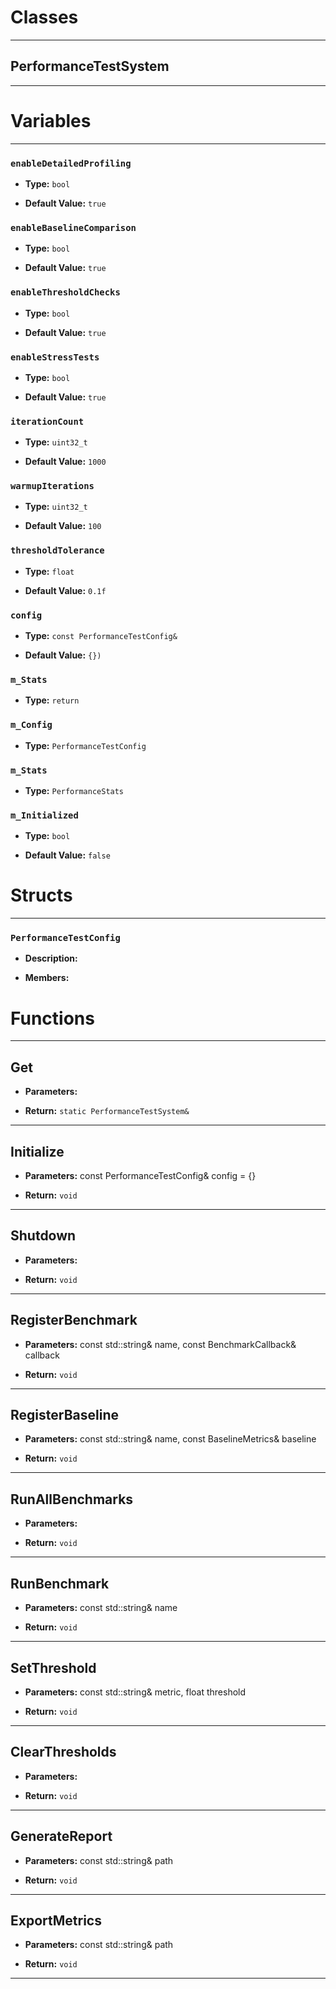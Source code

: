 # Classes
---

## PerformanceTestSystem
---




# Variables
---

### `enableDetailedProfiling`

- **Type:** `bool`

- **Default Value:** `true`



### `enableBaselineComparison`

- **Type:** `bool`

- **Default Value:** `true`



### `enableThresholdChecks`

- **Type:** `bool`

- **Default Value:** `true`



### `enableStressTests`

- **Type:** `bool`

- **Default Value:** `true`



### `iterationCount`

- **Type:** `uint32_t`

- **Default Value:** `1000`



### `warmupIterations`

- **Type:** `uint32_t`

- **Default Value:** `100`



### `thresholdTolerance`

- **Type:** `float`

- **Default Value:** `0.1f`



### `config`

- **Type:** `const PerformanceTestConfig&`

- **Default Value:** `{})`



### `m_Stats`

- **Type:** `return`



### `m_Config`

- **Type:** `PerformanceTestConfig`



### `m_Stats`

- **Type:** `PerformanceStats`



### `m_Initialized`

- **Type:** `bool`

- **Default Value:** `false`




# Structs
---

### `PerformanceTestConfig`

- **Description:** 

- **Members:**




# Functions
---

## Get



- **Parameters:** 

- **Return:** `static PerformanceTestSystem&`

---

## Initialize



- **Parameters:** const PerformanceTestConfig& config = {}

- **Return:** `void`

---

## Shutdown



- **Parameters:** 

- **Return:** `void`

---

## RegisterBenchmark



- **Parameters:** const std::string& name, const BenchmarkCallback& callback

- **Return:** `void`

---

## RegisterBaseline



- **Parameters:** const std::string& name, const BaselineMetrics& baseline

- **Return:** `void`

---

## RunAllBenchmarks



- **Parameters:** 

- **Return:** `void`

---

## RunBenchmark



- **Parameters:** const std::string& name

- **Return:** `void`

---

## SetThreshold



- **Parameters:** const std::string& metric, float threshold

- **Return:** `void`

---

## ClearThresholds



- **Parameters:** 

- **Return:** `void`

---

## GenerateReport



- **Parameters:** const std::string& path

- **Return:** `void`

---

## ExportMetrics



- **Parameters:** const std::string& path

- **Return:** `void`

---
